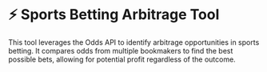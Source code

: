 # ⚡ Sports Betting Arbitrage Tool

This tool leverages the Odds API to identify arbitrage opportunities in sports betting. It compares odds from multiple bookmakers to find the best possible bets, allowing for potential profit regardless of the outcome.


